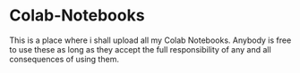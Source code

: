 # Colab-Notebooks
This is a place where i shall upload all my Colab Notebooks. Anybody is free to use these as long as they accept the full responsibility of any and all consequences of using them.
